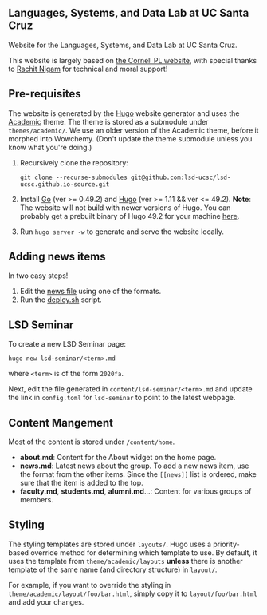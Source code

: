 Languages, Systems, and Data Lab at UC Santa Cruz
-------------------------------------------------

Website for the Languages, Systems, and Data Lab at UC Santa Cruz.

This website is largely based on [the Cornell PL website](https://github.com/cornell-pl/pl.cs.cornell.edu), with special thanks to 
[Rachit Nigam](https://rachitnigam.com) for technical and moral support!

## Pre-requisites

The website is generated by the [Hugo][hugo] website generator and uses the
[Academic][academic] theme. The theme is stored as a submodule under
`themes/academic/`.  We use an older version of the Academic theme, before it morphed into Wowchemy.  (Don't update the theme submodule unless you know what you're doing.)

1. Recursively clone the repository:
   ```
   git clone --recurse-submodules git@github.com:lsd-ucsc/lsd-ucsc.github.io-source.git
   ```
2. Install [Go][go] (ver >= 0.49.2) and [Hugo][hugo] (ver >= 1.11 && ver <= 49.2). **Note**: The website will not build with newer versions of Hugo.  You can probably get a prebuilt binary of Hugo 49.2 for your machine [here](https://github.com/gohugoio/hugo/releases/tag/v0.49.2).

3. Run `hugo server -w` to generate and serve the website locally.

[hugo]: https://gohugo.io/
[go]: https://golang.org/
[academic]: https://github.com/gcushen/hugo-academic

## Adding news items

In two easy steps!

1. Edit the [news file][news] using one of the formats.
2. Run the [deploy.sh] script.

[news]: https://github.com/lsd-ucsc/lsd-ucsc.github.io-source/edit/master/content/home/news.md
[deploy.sh]: https://github.com/lsd-ucsc/lsd-ucsc.github.io-source/blob/main/deploy.sh

## LSD Seminar

To create a new LSD Seminar page:

```
hugo new lsd-seminar/<term>.md
```

where `<term>` is of the form `2020fa`.

Next, edit the file generated in `content/lsd-seminar/<term>.md` and update the
link in `config.toml` for `lsd-seminar` to point to the latest webpage.

## Content Mangement

Most of the content is stored under `/content/home`.

- **about.md**: Content for the About widget on the home page.
- **news.md**: Latest news about the group. To add a new news item, use the
  format from the other items. Since the `[[news]]` list is ordered, make sure
  that the item is added to the top.
- **faculty.md**, **students.md**, **alumni.md**...: Content for various groups
  of members.

## Styling

The styling templates are stored under `layouts/`. Hugo uses a priority-based
override method for determining which template to use. By default, it uses
the template from `theme/academic/layouts` **unless** there is another template
of the same name (and directory structure) in `layout/`.

For example, if you want to override the styling in
`theme/academic/layout/foo/bar.html`, simply copy it to `layout/foo/bar.html`
and add your changes.
